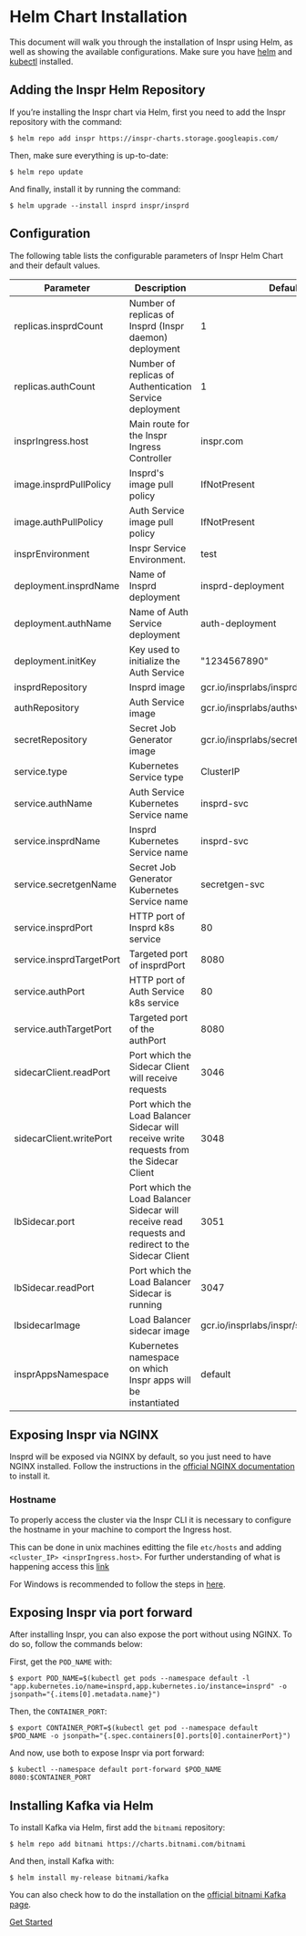 # Helm Chart Installation

This document will walk you through the installation of Inspr using Helm, as well as showing the available configurations. Make sure you have [helm](https://helm.sh/) and [kubectl](https://kubernetes.io/docs/tasks/tools/) installed.

## Adding the Inspr Helm Repository

If you’re installing the Inspr chart via Helm, first you need to add the Inspr repository with the command:

```
$ helm repo add inspr https://inspr-charts.storage.googleapis.com/
```

Then, make sure everything is up-to-date:

```
$ helm repo update
```
And finally, install it by running the command:

```
$ helm upgrade --install insprd inspr/insprd
```

## Configuration

The following table lists the configurable parameters of Inspr Helm Chart and their default values.

| Parameter | Description | Default
|--|--|--|
| replicas.insprdCount | Number of replicas of Insprd (Inspr daemon) deployment | 1 |
| replicas.authCount | Number of replicas of Authentication Service deployment | 1 |
| insprIngress.host | Main route for the Inspr Ingress Controller | inspr.com |
| image.insprdPullPolicy | Insprd's image pull policy | IfNotPresent |
| image.authPullPolicy | Auth Service image pull policy | IfNotPresent |
| insprEnvironment | Inspr Service Environment.  | test |
| deployment.insprdName | Name of Insprd deployment  | insprd-deployment |
| deployment.authName | Name of Auth Service deployment  | auth-deployment |
| deployment.initKey | Key used to initialize the Auth Service  | "1234567890" |
| insprdRepository | Insprd image  | gcr.io/insprlabs/insprd |
| authRepository | Auth Service image | gcr.io/insprlabs/authsvc |
| secretRepository | Secret Job Generator image  | gcr.io/insprlabs/secretgen |
| service.type | Kubernetes Service type | ClusterIP |
| service.authName | Auth Service Kubernetes Service name | insprd-svc |
| service.insprdName | Insprd Kubernetes Service name | insprd-svc |
| service.secretgenName | Secret Job Generator Kubernetes Service name | secretgen-svc |
| service.insprdPort | HTTP port of Insprd k8s service  | 80 |
| service.insprdTargetPort | Targeted port of insprdPort | 8080 |
| service.authPort | HTTP port of Auth Service k8s service  | 80 |
| service.authTargetPort | Targeted port of the authPort | 8080 |
| sidecarClient.readPort | Port which the Sidecar Client will receive requests | 3046 |
| sidecarClient.writePort | Port which the Load Balancer Sidecar will receive write requests from the Sidecar Client | 3048 |
| lbSidecar.port | Port which the Load Balancer Sidecar will receive read requests and redirect to the Sidecar Client | 3051 |
| lbSidecar.readPort | Port which the Load Balancer Sidecar is running | 3047 |
| lbsidecarImage | Load Balancer sidecar image | gcr.io/insprlabs/inspr/sidecar/lbsidecar |
| insprAppsNamespace | Kubernetes namespace on which Inspr apps will be instantiated | default |

## Exposing Inspr via NGINX

Insprd will be exposed via NGINX by default, so you just need to have NGINX installed. Follow the instructions in the [official NGINX documentation](https://kubernetes.github.io/ingress-nginx/deploy/) to install it.


### Hostname

To properly access the cluster via the Inspr CLI it is necessary to configure the hostname in your machine to comport the Ingress host.

This can be done in unix machines editting the file `etc/hosts` and adding `<cluster_IP> <insprIngress.host>`. For further understanding of what is happening access this [link](https://debian-handbook.info/browse/stable/sect.hostname-name-service.html)

For Windows is recommended to follow the steps in [here](https://docs.microsoft.com/en-us/windows-server/networking/technologies/ipam/add-a-dns-resource-record).

## Exposing Inspr via port forward

After installing Inspr, you can also expose the port without using NGINX. To do so, follow the commands below:

First, get the `POD_NAME` with:
```
$ export POD_NAME=$(kubectl get pods --namespace default -l "app.kubernetes.io/name=insprd,app.kubernetes.io/instance=insprd" -o jsonpath="{.items[0].metadata.name}")
```
Then, the `CONTAINER_PORT`:
```
$ export CONTAINER_PORT=$(kubectl get pod --namespace default $POD_NAME -o jsonpath="{.spec.containers[0].ports[0].containerPort}")
```
And now, use both to expose Inspr via port forward:
```
$ kubectl --namespace default port-forward $POD_NAME 8080:$CONTAINER_PORT
```


## Installing Kafka via Helm

To install Kafka via Helm, first add the `bitnami` repository:

```
$ helm repo add bitnami https://charts.bitnami.com/bitnami
```

And then, install Kafka with:

```
$ helm install my-release bitnami/kafka
```

You can also check how to do the installation on the [official bitnami Kafka page](https://bitnami.com/stack/kafka/helm).


[Get Started](readme.md)

